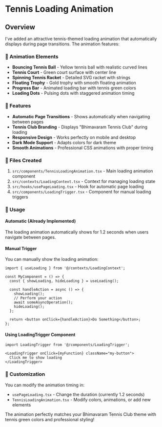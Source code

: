# Tennis Loading Animation

## Overview
I've added an attractive tennis-themed loading animation that automatically displays during page transitions. The animation features:

### 🎾 Animation Elements
- **Bouncing Tennis Ball** - Yellow tennis ball with realistic curved lines
- **Tennis Court** - Green court surface with center line
- **Spinning Tennis Racket** - Detailed SVG racket with strings
- **Floating Trophy** - Gold trophy with smooth floating animation
- **Progress Bar** - Animated loading bar with tennis green colors
- **Loading Dots** - Pulsing dots with staggered animation timing

### 🚀 Features
- **Automatic Page Transitions** - Shows automatically when navigating between pages
- **Tennis Club Branding** - Displays "Bhimavaram Tennis Club" during loading
- **Responsive Design** - Works perfectly on mobile and desktop
- **Dark Mode Support** - Adapts colors for dark theme
- **Smooth Animations** - Professional CSS animations with proper timing

### 📁 Files Created
1. `src/components/TennisLoadingAnimation.tsx` - Main loading animation component
2. `src/contexts/LoadingContext.tsx` - Context for managing loading state
3. `src/hooks/usePageLoading.tsx` - Hook for automatic page loading
4. `src/components/LoadingTrigger.tsx` - Component for manual loading triggers

### 🔧 Usage

#### Automatic (Already Implemented)
The loading animation automatically shows for 1.2 seconds when users navigate between pages.

#### Manual Trigger
You can manually show the loading animation:

```tsx
import { useLoading } from '@/contexts/LoadingContext';

const MyComponent = () => {
  const { showLoading, hideLoading } = useLoading();
  
  const handleAction = async () => {
    showLoading();
    // Perform your action
    await someAsyncOperation();
    hideLoading();
  };
  
  return <button onClick={handleAction}>Do Something</button>;
};
```

#### Using LoadingTrigger Component
```tsx
import LoadingTrigger from '@/components/LoadingTrigger';

<LoadingTrigger onClick={myFunction} className="my-button">
  Click me to show loading
</LoadingTrigger>
```

### 🎨 Customization
You can modify the animation timing in:
- `usePageLoading.tsx` - Change the duration (currently 1.2 seconds)
- `TennisLoadingAnimation.tsx` - Modify colors, animations, or add new elements

The animation perfectly matches your Bhimavaram Tennis Club theme with tennis green colors and professional styling!